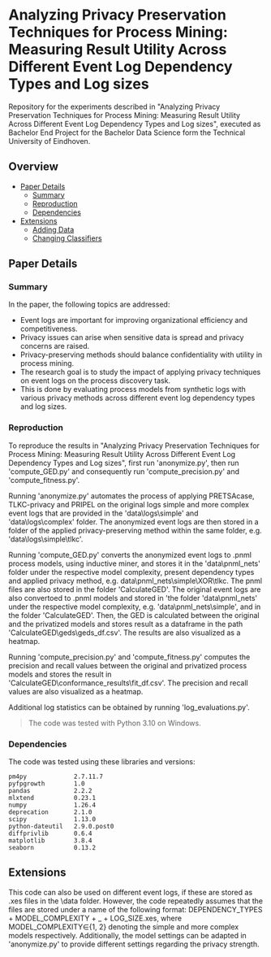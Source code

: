 # Analyzing Privacy Preservation Techniques for Process Mining: Measuring Result Utility Across Different Event Log Dependency Types and Log sizes

Repository for the experiments described in "Analyzing Privacy Preservation Techniques for Process Mining: Measuring Result Utility Across Different Event Log Dependency Types and Log sizes", executed as Bachelor End Project for the Bachelor Data Science form the Technical University of Eindhoven. 

## Overview

- [Paper Details](#PaperDetails)
  - [Summary](#Summary)
  - [Reproduction](#Reproduction)
  - [Dependencies](#Dependencies)
- [Extensions](#Extensions)
  - [Adding Data](#AddingData)
  - [Changing Classifiers](#ChangingClassifiers)

## Paper Details

### Summary

In the paper, the following topics are addressed:
- Event logs are important for improving organizational efficiency and competitiveness.
- Privacy issues can arise when sensitive data is spread and privacy concerns are raised.
- Privacy-preserving methods should balance confidentiality with utility in process mining.
- The research goal is to study the impact of applying privacy techniques on event logs on the process discovery task.
- This is done by evaluating process models from synthetic logs with various privacy methods across different event log dependency types and log sizes.

### Reproduction

To reproduce the results in "Analyzing Privacy Preservation Techniques for Process Mining: Measuring Result Utility Across Different Event Log Dependency Types and Log sizes", first run 'anonymize.py', then run 'compute_GED.py' and consequently run 'compute_precision.py' and 'compute_fitness.py'. 

Running 'anonymize.py' automates the process of applying PRETSAcase, TLKC-privacy and PRIPEL on the original logs simple and more complex event logs that are provided in the 'data\logs\simple' and 'data\logs\complex' folder. The anonymized event logs are then stored in a folder of the applied privacy-preserving method within the same folder, e.g. 'data\logs\simple\tlkc'.

Running 'compute_GED.py' converts the anonymized event logs to .pnml process models, using inductive miner, and stores it in the 'data\pnml_nets' folder under the respective model complexity, present dependency types and applied privacy method, e.g. data\pnml_nets\simple\XOR\tlkc. The pnml files are also stored in the folder 'CalculateGED'. The original event logs are also convertoed to .pnml models and stored in 'the folder 'data\pnml_nets' under the respective model complexity, e.g. 'data\pnml_nets\simple', and in the folder 'CalculateGED'. Then, the GED is calculated between the original and the privatized models and stores result as a dataframe in the path 'CalculateGED\geds\geds_df.csv'. The results are also visualized as a heatmap. 

Running 'compute_precision.py' and 'compute_fitness.py' computes the precision and recall values between the original and privatized process models and stores the result in 'CalculateGED\conformance_results\fit_df.csv'. The precision and recall values are also visualized as a heatmap. 

Additional log statistics can be obtained by running 'log_evaluations.py'. 

> The code was tested with Python 3.10 on Windows.

### Dependencies

The code was tested using these libraries and versions:

```
pm4py             2.7.11.7
pyfpgrowth        1.0
pandas            2.2.2
mlxtend           0.23.1
numpy             1.26.4
deprecation       2.1.0
scipy             1.13.0
python-dateutil   2.9.0.post0
diffprivlib       0.6.4
matplotlib        3.8.4
seaborn           0.13.2
```

## Extensions

This code can also be used on different event logs, if these are stored as .xes files in the \data folder. However, the code repeatedly assumes that the files are stored under a name of the following format: DEPENDENCY_TYPES + MODEL_COMPLEXITY + _ + LOG_SIZE.xes, where MODEL_COMPLEXITY∈{1, 2} denoting the simple and more complex models respectively. Additionally, the model settings can be adapted in 'anonymize.py' to provide different settings regarding the privacy strength.